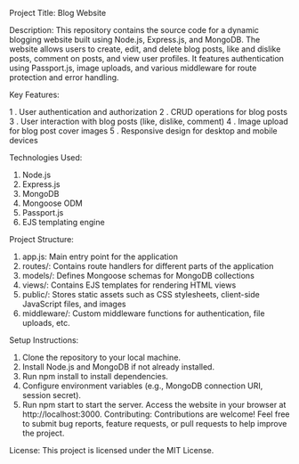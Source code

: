 Project Title: Blog Website

Description:
This repository contains the source code for a dynamic blogging website built using Node.js, Express.js, and MongoDB. The website allows users to create, edit, and delete blog posts, like and dislike posts, comment on posts, and view user profiles. It features authentication using Passport.js, image uploads, and various middleware for route protection and error handling.

Key Features:

1 . User authentication and authorization
2 . CRUD operations for blog posts
3 . User interaction with blog posts (like, dislike, comment)
4 . Image upload for blog post cover images
5 . Responsive design for desktop and mobile devices

Technologies Used:

1. Node.js
2. Express.js
3. MongoDB
4. Mongoose ODM
5. Passport.js
7. EJS templating engine

Project Structure:

1. app.js: Main entry point for the application
2. routes/: Contains route handlers for different parts of the application
3. models/: Defines Mongoose schemas for MongoDB collections
4. views/: Contains EJS templates for rendering HTML views
5. public/: Stores static assets such as CSS stylesheets, client-side JavaScript files, and images
6. middleware/: Custom middleware functions for authentication, file uploads, etc.

Setup Instructions:

1. Clone the repository to your local machine.
2. Install Node.js and MongoDB if not already installed.
3. Run npm install to install dependencies.
4. Configure environment variables (e.g., MongoDB connection URI, session secret).
5. Run npm start to start the server.
Access the website in your browser at http://localhost:3000.
Contributing:
Contributions are welcome! Feel free to submit bug reports, feature requests, or pull requests to help improve the project.

License:
This project is licensed under the MIT License.

